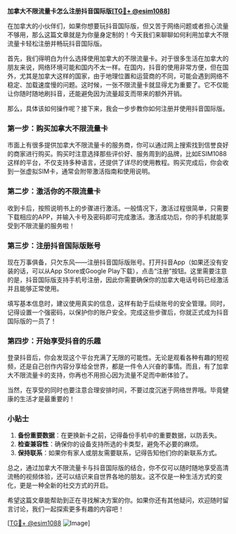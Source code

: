 **加拿大不限流量卡怎么注册抖音国际版[[TG💪+ @esim1088](https://t.me/s/esim1088)]**

在加拿大的小伙伴们，如果你想要玩抖音国际版，但又苦于网络问题或者担心流量不够用，那么这篇文章就是为你量身定制的！今天我们来聊聊如何利用加拿大不限流量卡轻松注册并畅玩抖音国际版。

首先，我们得明白为什么选择使用加拿大的不限流量卡。对于很多生活在加拿大的朋友来说，网络环境可能和国内不太一样。在国内，抖音的使用非常方便，但在国外，尤其是加拿大这样的国家，由于地理位置和运营商的不同，可能会遇到网络不稳定、加载速度慢的问题。这时候，一张不限流量卡就显得尤为重要了。它不仅能让你随时随地刷抖音，还能避免因为流量超支而带来的额外开销。

那么，具体该如何操作呢？接下来，我会一步步教你如何注册并使用抖音国际版。

### 第一步：购买加拿大不限流量卡

市面上有很多提供加拿大不限流量卡的服务商，你可以通过网上搜索找到信誉良好的商家进行购买。购买时注意选择那些评价好、服务周到的品牌，比如ESIM1088这样的平台，不仅支持多种语言，还提供了详尽的使用教程。购买完成后，你会收到一张虚拟SIM卡，通常会附带激活指南和使用说明。

### 第二步：激活你的不限流量卡

收到卡后，按照说明书上的步骤进行激活。一般情况下，激活过程很简单，只需要下载相应的APP，并输入卡号及密码即可完成激活。激活成功后，你的手机就能享受到不限流量的服务啦！

### 第三步：注册抖音国际版账号

现在万事俱备，只欠东风——注册抖音国际版账号。打开抖音App（如果还没有安装的话，可以从App Store或Google Play下载），点击“注册”按钮。这里需要注意的是，抖音国际版支持手机号注册，因此你需要确保你的加拿大电话号码已经激活并且能够正常使用。

填写基本信息时，建议使用真实的信息，这样有助于后续账号的安全管理。同时，记得设置一个强密码，以保护你的账户安全。完成这些步骤后，你就正式成为抖音国际版的一员了！

### 第四步：开始享受抖音的乐趣

登录抖音后，你会发现这个平台充满了无限的可能性。无论是观看各种有趣的短视频，还是自己创作内容分享给全世界，都是一件令人兴奋的事情。而且，有了加拿大不限流量卡的支持，你再也不用担心因为流量不足而中断体验了。

当然，在享受的同时也要注意合理安排时间，不要过度沉迷于网络世界哦。毕竟健康的生活才是最重要的！

### 小贴士

1. **备份重要数据**：在更换新卡之前，记得备份手机中的重要数据，以防丢失。
2. **检查兼容性**：确保你的设备支持所选的卡类型，避免不必要的麻烦。
3. **保持联系**：如果你有家人或朋友需要联系，记得告知他们你的新联系方式。

总之，通过加拿大不限流量卡与抖音国际版的结合，你不仅可以随时随地享受高清流畅的视频体验，还可以结识来自世界各地的朋友。这不仅是一种生活方式的变化，更是一种全新的社交方式的开启。

希望这篇文章能帮助到正在寻找解决方案的你。如果你还有其他疑问，欢迎随时留言讨论，我们一起探索更多有趣的内容吧！

[[TG💪+ @esim1088](https://t.me/s/esim1088) ![Image](https://i.postimg.cc/4NQfJmqS/Snipaste-2025-05-13-00-14-12.png)]